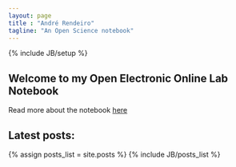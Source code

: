 ```yaml
---
layout: page
title : "André Rendeiro"
tagline: "An Open Science notebook"
---
```

{% include JB/setup %}

## Welcome to my Open Electronic Online Lab Notebook

Read more about the notebook <a href="/2014/09/09/notebook">here</a>

## Latest posts:
{% assign posts_list = site.posts %}
{% include JB/posts_list %}
